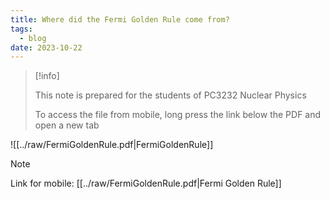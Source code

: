 ```yaml
---
title: Where did the Fermi Golden Rule come from?
tags:
  - blog
date: 2023-10-22
---
```

> [!info] 
> 
> This note is prepared for the students of PC3232 Nuclear Physics
> 
> To access the file from mobile, long press the link below the PDF and open a new tab 

![[../raw/FermiGoldenRule.pdf|FermiGoldenRule]]

> [!note]
> Link for mobile: [[../raw/FermiGoldenRule.pdf|Fermi Golden Rule]] 
